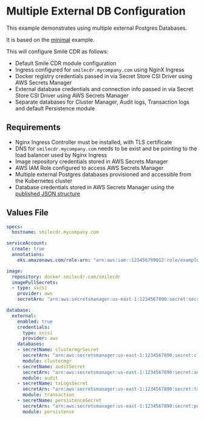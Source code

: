 # Multiple External DB Configuration

This example demonstrates using multiple external Postgres Databases.

It is based on the [minimal](minimal.md) example.

This will configure Smile CDR as follows:

* Default Smile CDR module configuration
* Ingress configured for `smilecdr.mycompany.com` using NginX Ingress
* Docker registry credentials passed in via Secret Store CSI Driver using AWS Secrets Manager
* External database credentials and connection info passed in via Secret Store CSI Driver using AWS Secrets Manager
* Separate databases for Cluster Manager, Audit logs, Transaction logs and default Persistence module

## Requirements

* Nginx Ingress Controller must be installed, with TLS certificate
* DNS for `smilecdr.mycompany.com` needs to be exist and be pointing to the load balancer used by Nginx Ingress
* Image repository credentials stored in AWS Secrets Manager
* AWS IAM Role configured to access AWS Secrets Manager
* Multiple external Postgres databases provisioned and accessible from the Kubernetes cluster
* Database credentials stored in AWS Secrets Manager using the [published JSON structure](https://docs.aws.amazon.com/secretsmanager/latest/userguide/reference_secret_json_structure.html#reference_secret_json_structure_rds-postgres)

## Values File
```yaml
specs:
  hostname: smilecdr.mycompany.com

serviceAccount:
  create: true
  annotations:
    eks.amazonaws.com/role-arn: "arn:aws:iam::123456789012:role/example-role-name"

image:
  repository: docker.smilecdr.com/smilecdr
  imagePullSecrets:
  - type: sscsi
    provider: aws
    secretArn: "arn:aws:secretsmanager:us-east-1:1234567890:secret:secretname"

database:
  external:
    enabled: true
    credentials:
      type: sscsi
      provider: aws
    databases:
    - secretName: clustermgrSecret
      secretArn: "arn:aws:secretsmanager:us-east-1:1234567890:secret:clustermgrSecret"
      module: clustermgr
    - secretName: auditSecret
      secretArn: "arn:aws:secretsmanager:us-east-1:1234567890:secret:auditSecret"
      module: audit
    - secretName: txLogsSecret
      secretArn: "arn:aws:secretsmanager:us-east-1:1234567890:secret:txLogsSecret"
      module: transaction
    - secretName: persistenceSecret
      secretArn: "arn:aws:secretsmanager:us-east-1:1234567890:secret:persistenceSecret"
      module: persistence
```
